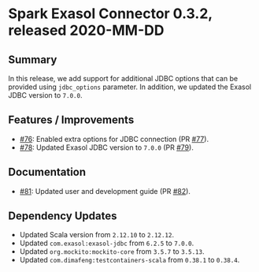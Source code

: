 # Spark Exasol Connector 0.3.2, released 2020-MM-DD

## Summary

In this release, we add support for additional JDBC options that can be provided
using `jdbc_options` parameter. In addition, we updated the Exasol JDBC version
to `7.0.0`.

## Features / Improvements

* [#76](https://github.com/exasol/spark-exasol-connector/issues/76): Enabled extra options for JDBC connection (PR [#77](https://github.com/exasol/spark-exasol-connector/pull/77)).
* [#78](https://github.com/exasol/spark-exasol-connector/issues/78): Updated Exasol JDBC version to `7.0.0` (PR [#79](https://github.com/exasol/spark-exasol-connector/pull/79)).

## Documentation

* [#81](https://github.com/exasol/spark-exasol-connector/issues/81): Updated user and development guide (PR [#82](https://github.com/exasol/spark-exasol-connector/pull/82)).

## Dependency Updates

* Updated Scala version from `2.12.10` to `2.12.12`.
* Updated ``com.exasol:exasol-jdbc`` from `6.2.5` to `7.0.0`.
* Updated ``org.mockito:mockito-core`` from `3.5.7` to `3.5.13`.
* Updated ``com.dimafeng:testcontainers-scala`` from `0.38.1` to `0.38.4`.
